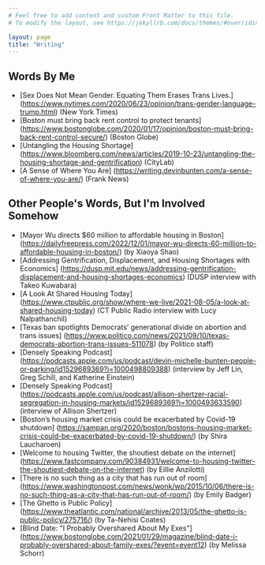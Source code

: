 ```yaml
---
# Feel free to add content and custom Front Matter to this file.
# To modify the layout, see https://jekyllrb.com/docs/themes/#overriding-theme-defaults

layout: page
title: "Writing"
---
```


## Words By Me

- [Sex Does Not Mean Gender. Equating Them Erases Trans Lives.] (https://www.nytimes.com/2020/06/23/opinion/trans-gender-language-trump.html) (New York Times)
- [Boston must bring back rent control to protect tenants] (https://www.bostonglobe.com/2020/01/17/opinion/boston-must-bring-back-rent-control-secure/) (Boston Globe)
- [Untangling the Housing Shortage] (https://www.bloomberg.com/news/articles/2019-10-23/untangling-the-housing-shortage-and-gentrification) (CityLab)
- [A Sense of Where You Are] (https://writing.devinbunten.com/a-sense-of-where-you-are/) (Frank News)

## Other People's Words, But I'm Involved Somehow
- [Mayor Wu directs $60 million to affordable housing in Boston] (https://dailyfreepress.com/2022/12/01/mayor-wu-directs-60-million-to-affordable-housing-in-boston/) (by Xiaoya Shao)
- [Addressing Gentrification, Displacement, and Housing Shortages with Economics] (https://dusp.mit.edu/news/addressing-gentrification-displacement-and-housing-shortages-economics) (DUSP interview with Takeo Kuwabara)
- [A Look At Shared Housing Today] (https://www.ctpublic.org/show/where-we-live/2021-08-05/a-look-at-shared-housing-today) (CT Public Radio interview with Lucy Nalpathanchil)
- [Texas ban spotlights Democrats’ generational divide on abortion and trans issues] (https://www.politico.com/news/2021/09/10/texas-democrats-abortion-trans-issues-511078) (by Politico staff)
- [Densely Speaking Podcast] (https://podcasts.apple.com/us/podcast/devin-michelle-bunten-people-or-parking/id1529689369?i=1000498809388) (interview by Jeff Lin, Greg Schill, and Katherine Einstein)
- [Densely Speaking Podcast] (https://podcasts.apple.com/us/podcast/allison-shertzer-racial-segregation-in-housing-markets/id1529689369?i=1000493633590) (interview of Allison Shertzer)
- [Boston’s housing market crisis could be exacerbated by Covid-19 shutdown] (https://sampan.org/2020/boston/bostons-housing-market-crisis-could-be-exacerbated-by-covid-19-shutdown/) (by Shira Laucharoen)
- [Welcome to housing Twitter, the shoutiest debate on the internet] (https://www.fastcompany.com/90384931/welcome-to-housing-twitter-the-shoutiest-debate-on-the-internet) (by Eillie Anzilotti)
- [There is no such thing as a city that has run out of room] (https://www.washingtonpost.com/news/wonk/wp/2015/10/06/there-is-no-such-thing-as-a-city-that-has-run-out-of-room/) (by Emily Badger)
- [The Ghetto is Public Policy] (https://www.theatlantic.com/national/archive/2013/05/the-ghetto-is-public-policy/275716/) (by Ta-Nehisi Coates)
- [Blind Date: "I Probably Overshared About My Exes"] (https://www.bostonglobe.com/2021/01/29/magazine/blind-date-i-probably-overshared-about-family-exes/?event=event12) (by Melissa Schorr)
